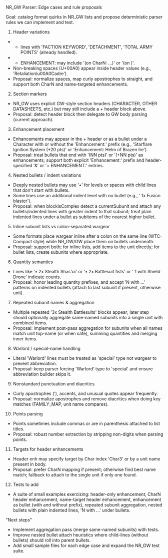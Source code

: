 NR_GW Parser: Edge cases and rule proposals

Goal: catalog format quirks in NR_GW lists and propose deterministic parser rules we can implement and test.

1) Header variations
- + lines with 'FACTION KEYWORD', 'DETACHMENT', 'TOTAL ARMY POINTS' (already handled).
- + ENHANCEMENT: may include '(on CharN: ...)' or '(on <unit name>)'.
- Non-breaking spaces (U+00A0) appear inside header values (e.g., 'Retaliation\u00A0Cadre').
- Proposal: normalize spaces, map curly apostrophes to straight, and support both CharN and name-targeted enhancements.

2) Section markers
- NR_GW uses explicit GW-style section headers (CHARACTER, OTHER DATASHEETS, etc.) but may still include a + header block above.
- Proposal: detect header block then delegate to GW body parsing (current approach).

3) Enhancement placement
- Enhancements may appear in the + header or as a bullet under a Character with or without the 'Enhancement:' prefix (e.g., 'Starflare Ignition System (+20 pts)' or 'Enhancement: Helm of Brazen Ire').
- Proposal: treat bullets that end with '(NN pts)' or '(+NN pts)' as enhancements; support both explicit 'Enhancement:' prefix and header-specified '&' or '+ ENHANCEMENT:' entries.

4) Nested bullets / indent variations
- Deeply nested bullets may use '•' for levels or spaces with child lines that don't start with bullets.
- Some lines use an additional indent level with no bullet (e.g., '    1x Fusion blaster').
- Proposal: when blockIsComplex detect a currentSubunit and attach any bullets/indented lines with greater indent to that subunit; treat plain indented lines under a bullet as subitems of the nearest higher bullet.

5) Inline subunit lists vs colon-separated wargear
- Some formats place wargear inline after a colon on the same line (WTC-Compact style) while NR_GW/GW place them on bullets underneath.
- Proposal: support both; for inline lists, add items to the unit directly; for bullet lists, create subunits where appropriate.

6) Quantity semantics
- Lines like '• 2x Stealth Shas'ui' or '• 2x Battlesuit fists' or '    1 with Shield Drone' indicate counts.
- Proposal: honor leading quantity prefixes, and accept 'N with ...' patterns on indented bullets (attach to last subunit if present, otherwise unit).

7) Repeated subunit names & aggregation
- Multiple repeated '3x Stealth Battlesuits' blocks appear; later step should optionally aggregate same-named subunits into a single unit with combined items.
- Proposal: implement post-pass aggregation for subunits when all names match unit top-name (or when safe), summing quantities and merging inner items.

8) Warlord / special-name handling
- Literal 'Warlord' lines must be treated as 'special' type not wargear to prevent abbreviation.
- Proposal: keep parser forcing 'Warlord' type to 'special' and ensure abbreviation builder skips it.

9) Nonstandard punctuation and diacritics
- Curly apostrophes (’), accents, and unusual quotes appear frequently.
- Proposal: normalize apostrophes and remove diacritics when doing key matches (FAMILY_MAP, unit name compares).

10) Points parsing
- Points sometimes include commas or are in parenthesis attached to list titles.
- Proposal: robust number extraction by stripping non-digits when parsing points.

11) Targets for header enhancements
- Header enh may specify target by Char index 'Char3' or by a unit name present in body.
- Proposal: prefer CharN mapping if present; otherwise find best name match; fallback to attach to the single unit if only one found.

12) Tests to add
- A suite of small examples exercising: header-only enhancement, CharN header enhancement, name-target header enhancement, enhancement as bullet (with and without prefix), repeated subunit aggregation, nested bullets with plain indented lines, 'N with ...' under bullets.

"Next steps"
- Implement aggregation pass (merge same-named subunits) with tests.
- Improve nested bullet attach heuristics where child-lines (without bullets) should roll into parent bullets.
- Add small sample files for each edge case and expand the NR_GW test suite.


